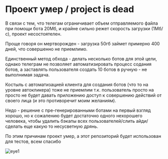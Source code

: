 # Проект умер / project is dead

В связи с тем, что телегам ограничивает объем отправляемого файла при помощи бота 20Мб, и крайне сильно режет скорость загрузки (1Мб/с), проект несостоятелен.

Проще говоря он мертворожден - загрузка 50гб займет примерно 400 дней, что совершенно не приемлимо.

Единственный метод обхода - делать несколько ботов для этой цели, однако телеграм не позволяет автоматизировать процесс содания ботов, а заставлять пользователя создать 10 ботов в ручную - не выполнимая задача.

Костыль с автоматизацией клиента для создания ботов (что то на уровне автокликера) тоже не приемлим т.к. пользователь просто на просто не будет давать приложению доступ к совершению действий от своего лица (и это противоречит моим желаниям).

Недо - решение с пре-генерированными ботами на первый взгляд хорошо, но к сожалению будет достаточно одного нехорошего человека, чтобы удалить бэкапы всех пользователей/слить айди/сделать еще какую то несусветную дрянь.

По этим причинам проект умер, а этот репозиторий будет использован для тестов, всем спасибо

![eye1](https://github.com/user-attachments/assets/2e0ceecb-242d-46d0-94fa-2958402dcc43)
